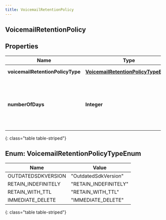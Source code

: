 ```yaml
---
title: VoicemailRetentionPolicy
---
```

## VoicemailRetentionPolicy


## Properties

| Name | Type | Description | Notes |
| ------------ | ------------- | ------------- | ------------- |
| **voicemailRetentionPolicyType** | [**VoicemailRetentionPolicyTypeEnum**](#VoicemailRetentionPolicyTypeEnum) | The retention policy type |  [optional] |
| **numberOfDays** | **Integer** | If retentionPolicyType == RETAIN_WITH_TTL, then this value represents the number of days for the TTL |  [optional] |
{: class="table table-striped"}


<a name="VoicemailRetentionPolicyTypeEnum"></a>

## Enum: VoicemailRetentionPolicyTypeEnum

| Name | Value |
| ---- | ----- |
| OUTDATEDSDKVERSION | &quot;OutdatedSdkVersion&quot; |
| RETAIN_INDEFINITELY | &quot;RETAIN_INDEFINITELY&quot; |
| RETAIN_WITH_TTL | &quot;RETAIN_WITH_TTL&quot; |
| IMMEDIATE_DELETE | &quot;IMMEDIATE_DELETE&quot; |
{: class="table table-striped"}


